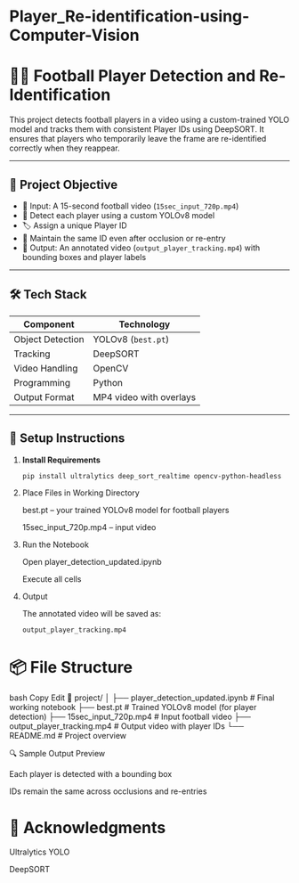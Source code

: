 # Player_Re-identification-using-Computer-Vision

# 🏃‍♂️ Football Player Detection and Re-Identification

This project detects football players in a video using a custom-trained YOLO model and tracks them with consistent Player IDs using DeepSORT. It ensures that players who temporarily leave the frame are re-identified correctly when they reappear.

---

## 🎯 Project Objective

- 🎥 Input: A 15-second football video (`15sec_input_720p.mp4`)
- 🧠 Detect each player using a custom YOLOv8 model
- 🏷️ Assign a unique Player ID
- 🔁 Maintain the same ID even after occlusion or re-entry
- 💾 Output: An annotated video (`output_player_tracking.mp4`) with bounding boxes and player labels

---

## 🛠️ Tech Stack

| Component         | Technology              |
|------------------|--------------------------|
| Object Detection | YOLOv8 (`best.pt`)       |
| Tracking         | DeepSORT                 |
| Video Handling   | OpenCV                   |
| Programming      | Python                   |
| Output Format    | MP4 video with overlays  |

---

## 🧪 Setup Instructions

1. **Install Requirements**
   ```bash
   pip install ultralytics deep_sort_realtime opencv-python-headless
2. Place Files in Working Directory

   best.pt – your trained YOLOv8 model for football players

   15sec_input_720p.mp4 – input video

3. Run the Notebook

   Open player_detection_updated.ipynb

   Execute all cells

4. Output

   The annotated video will be saved as:

       output_player_tracking.mp4
   
# 📦 File Structure

bash
Copy
Edit
📁 project/
│
├── player_detection_updated.ipynb   # Final working notebook
├── best.pt                          # Trained YOLOv8 model (for player detection)
├── 15sec_input_720p.mp4             # Input football video
├── output_player_tracking.mp4       # Output video with player IDs
└── README.md                        # Project overview

🔍 Sample Output Preview

Each player is detected with a bounding box

IDs remain the same across occlusions and re-entries

# 🤝 Acknowledgments
Ultralytics YOLO

DeepSORT


